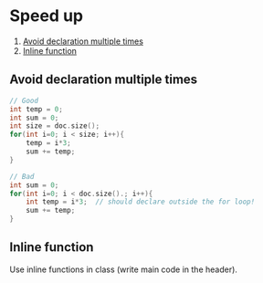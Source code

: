 # Speed up

1. [Avoid declaration multiple times](#avoid-declaration-multiple-times)
2. [Inline function](#inline-function)

## Avoid declaration multiple times
```cpp
// Good
int temp = 0;
int sum = 0;
int size = doc.size();
for(int i=0; i < size; i++){
    temp = i*3;
    sum += temp;
}

// Bad
int sum = 0;
for(int i=0; i < doc.size().; i++){
    int temp = i*3;  // should declare outside the for loop!
    sum += temp;
}
```

## Inline function
Use inline functions in class (write main code in the header).
